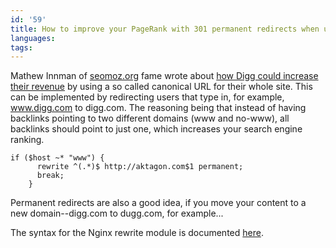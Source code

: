 ```yaml
---
id: '59'
title: How to improve your PageRank with 301 permanent redirects when using Nginx
languages:
tags:
---
```

Mathew Innman of [seomoz.org](http://seomoz.org) fame wrote about [how Digg could increase their revenue](http://www.seomoz.org/blog/dear-digg-million-code) by using a so called canonical URL for their whole site. This can be implemented by redirecting users that type in, for example, www.digg.com to digg.com. The reasoning being that instead of having backlinks pointing to two different domains (www and no-www), all backlinks should point to just one, which increases your search engine ranking.


```
if ($host ~* "www") {
      rewrite ^(.*)$ http://aktagon.com$1 permanent;
      break;
    }
```
    

Permanent redirects are also a good idea, if you move your content to a new domain--digg.com to dugg.com, for example...

The syntax for the Nginx rewrite module is documented [here](http://wiki.codemongers.com/NginxHttpRewriteModule).

